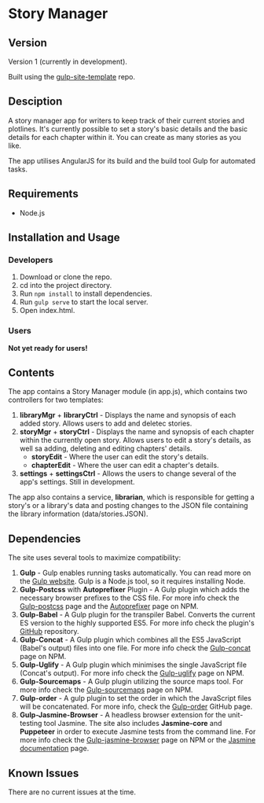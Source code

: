 # Story Manager

## Version

Version 1 (currently in development).

Built using the [gulp-site-template](https://github.com/shirblc/gulp-site-template) repo.

## Desciption

A story manager app for writers to keep track of their current stories and plotlines. It's currently possible to set a story's basic details and the basic details for each chapter within it. You can create as many stories as you like.

The app utilises AngularJS for its build and the build tool Gulp for automated tasks.

## Requirements

- Node.js

## Installation and Usage

### Developers

1. Download or clone the repo.
2. cd into the project directory.
3. Run ```npm install``` to install dependencies.
4. Run ```gulp serve``` to start the local server.
5. Open index.html.

### Users

**Not yet ready for users!**

## Contents

The app contains a Story Manager module (in app.js), which contains two controllers for two templates:

1. **libraryMgr** + **libraryCtrl** - Displays the name and synopsis of each added story. Allows users to add and deletec stories.
2. **storyMgr** + **storyCtrl** - Displays the name and synopsis of each chapter within the currently open story. Allows users to edit a story's details, as well sa adding, deleting and editing chapters' details.
	- **storyEdit** - Where the user can edit the story's details.
	- **chapterEdit** - Where the user can edit a chapter's details.
3. **settings** + **settingsCtrl** - Allows the users to change several of the app's settings. Still in development.

The app also contains a service, **librarian**, which is responsible for getting a story's or a library's data and posting changes to the JSON file containing the library information (data/stories.JSON).

## Dependencies

The site uses several tools to maximize compatibility:

1. **Gulp** - Gulp enables running tasks automatically. You can read more on the [Gulp website](https://gulpjs.com). Gulp is a Node.js tool, so it requires installing Node.
2. **Gulp-Postcss** with **Autoprefixer** Plugin - A Gulp plugin which adds the necessary browser prefixes to the CSS file. For more info check the [Gulp-postcss](https://www.npmjs.com/package/gulp-postcss) page and the [Autoprefixer](https://www.npmjs.com/package/autoprefixer) page on NPM.
3. **Gulp-Babel** - A Gulp plugin for the transpiler Babel. Converts the current ES version to the highly supported ES5. For more info check the plugin's [GitHub](https://github.com/babel/gulp-babel) repository.
4. **Gulp-Concat** - A Gulp plugin which combines all the ES5 JavaScript (Babel's output) files into one file. For more info check the [Gulp-concat](https://www.npmjs.com/package/gulp-concat) page on NPM.
5. **Gulp-Uglify** - A Gulp plugin which minimises the single JavaScript file (Concat's output). For more info check the [Gulp-uglify](https://www.npmjs.com/package/gulp-uglify) page on NPM.
6. **Gulp-Sourcemaps** - A Gulp plugin utilizing the source maps tool. For more info check the [Gulp-sourcemaps](https://www.npmjs.com/package/gulp-sourcemaps) page on NPM.
7. **Gulp-order** - A gulp plugin to set the order in which the JavaScript files will be concatenated. For more info, check the [Gulp-order](https://github.com/sirlantis/gulp-order) GitHub page.
8. **Gulp-Jasmine-Browser** - A headless browser extension for the unit-testing tool Jasmine. The site also includes **Jasmine-core** and **Puppeteer** in order to execute Jasmine tests from the command line. For more info check the [Gulp-jasmine-browser](https://www.npmjs.com/package/gulp-jasmine-browser) page on NPM or the [Jasmine documentation](https://jasmine.github.io/) page.

## Known Issues

There are no current issues at the time.